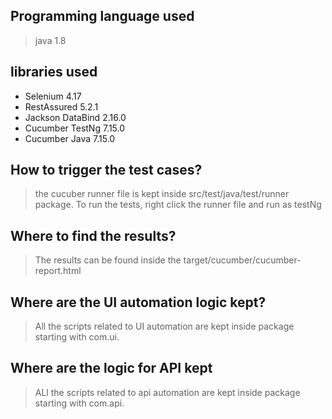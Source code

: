 ## Programming language used
>java 1.8
## libraries used
+ Selenium 4.17
+ RestAssured 5.2.1
+ Jackson DataBind 2.16.0
+ Cucumber TestNg 7.15.0
+ Cucumber Java 7.15.0

  
## How to trigger the test cases?
> the cucuber runner file is kept inside src/test/java/test/runner package. To run the tests, right click the runner file and run as testNg
## Where to find the results?
> The results can be found inside the target/cucumber/cucumber-report.html
## Where are the UI automation logic kept?
> All the scripts related to UI automation are kept inside package starting with com.ui.
## Where are the logic for API kept
> ALl the scripts related to api automation are kept inside package starting with com.api.

